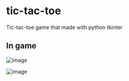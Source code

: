 
# tic-tac-toe
Tic-tac-toe game that made with python tkinter



## In game
![image](https://github.com/bedirhannx/tic-tac-toe/assets/128374015/5c8b62cf-84ed-4bd7-9b14-3ab47f746f05)

![image](https://github.com/bedirhannx/tic-tac-toe/assets/128374015/a834d77a-efad-44f1-b495-36819cfcd134)
